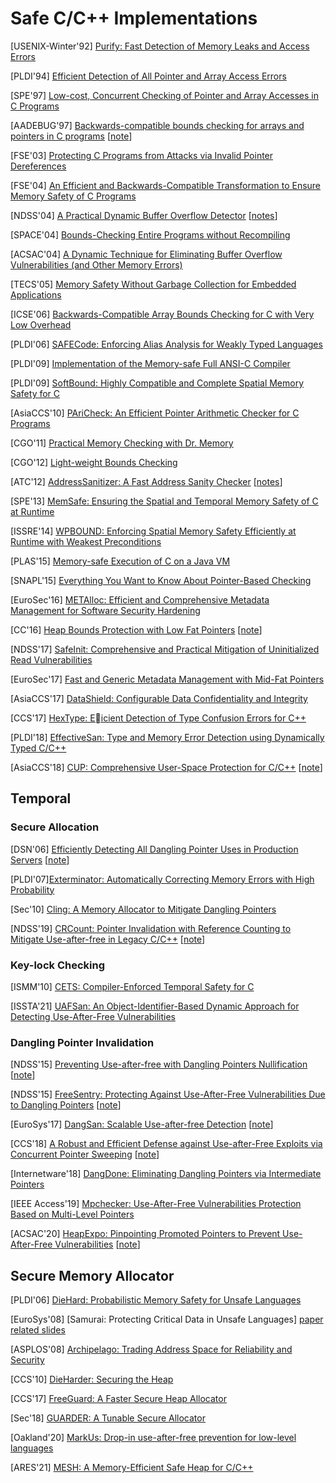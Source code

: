 # Safe C/C++ Implementations

[USENIX-Winter'92] [Purify: Fast Detection of Memory Leaks and Access
Errors](https://pdfs.semanticscholar.org/b2c4/44e8ab6b9bea1072bb0a7dd321543c8520ea.pdf)

[PLDI'94] [Efficient Detection of All Pointer and Array Access
Errors](https://web.eecs.umich.edu/~taustin/papers/PLDI94-safec.pdf)

[SPE'97] [Low-cost, Concurrent Checking of Pointer and Array Accesses in C
Programs](http://citeseerx.ist.psu.edu/viewdoc/download?doi=10.1.1.17.267&rep=rep1&type=pdf)

[AADEBUG'97] [Backwards-compatible bounds checking for arrays and pointers in C
programs](https://www.doc.ic.ac.uk/~phjk/Publications/BoundsCheckingForC.pdf)
[[note](../notes/mem_safety/safe_impl/1997-J_K_Bounds_Check-AADEBUG97.md)]

[FSE'03] [Protecting C Programs from Attacks via Invalid Pointer
Dereferences](http://groups.csail.mit.edu/pag/data/OLD/reading-group/yong03protecting.ps)

[FSE'04] [An Efficient and Backwards-Compatible Transformation to Ensure Memory
Safety of C Programs](http://www.sis.pitt.edu/jjoshi/courses/IS2620/Spring09/Xu.pdf)

[NDSS'04] [A Practical Dynamic Buffer Overflow
Detector](https://suif.stanford.edu/papers/tunji04.pdf)
[[notes](../notes/mem_safety/safe_impl/2004-CRED-NDSS04.md)]

[SPACE'04] [Bounds-Checking Entire Programs without
Recompiling](http://forskning.diku.dk/topps/space2004/space_final/nethercote-fitzhardinge.pdf)

[ACSAC'04] [A Dynamic Technique for Eliminating Buffer Overflow Vulnerabilities
(and Other Memory Errors)](https://www.acsac.org/2004/papers/98.pdf)

[TECS'05] [Memory Safety Without Garbage Collection for Embedded
Applications](https://llvm.org/pubs/2005-02-TECS-SAFECode.pdf)

[ICSE'06] [Backwards-Compatible Array Bounds Checking for C with Very Low
Overhead](http://llvm.org/pubs/2006-05-24-SAFECode-BoundsCheck.pdf)

[PLDI'06] [SAFECode: Enforcing Alias Analysis for Weakly Typed
Languages](http://llvm.org/pubs/2006-05-12-PLDI-SAFECode.pdf)

[PLDI'09] [Implementation of the Memory-safe Full ANSI-C
Compiler](https://dl.acm.org/doi/10.1145/1542476.1542505)

[PLDI'09] [SoftBound: Highly Compatible and Complete Spatial Memory Safety for
C](http://www.cis.upenn.edu/acg/papers/pldi09_softbound.pdf)

[AsiaCCS'10] [PAriCheck: An Efficient Pointer Arithmetic Checker for C
Programs](http://fort-knox.org/files/paricheck.pdf)

[CGO'11] [Practical Memory Checking with Dr. Memory](https://dl.acm.org/doi/10.5555/2190025.2190067)

[CGO'12] [Light-weight Bounds Checking](http://seclab.cs.sunysb.edu/seclab/pubs/lbc.pdf)

[ATC'12] [AddressSanitizer: A Fast Address Sanity
Checker](https://www.usenix.org/system/files/conference/atc12/atc12-final39.pdf)
[[notes](../notes/mem_safety/safe_impl/2012-ASan-ATC12.md)]

[SPE'13] [MemSafe: Ensuring the Spatial and Temporal Memory Safety of C at
Runtime](https://onlinelibrary.wiley.com/doi/epdf/10.1002/spe.2105)

[ISSRE'14] [WPBOUND: Enforcing Spatial Memory Safety Efficiently at Runtime
with Weakest Preconditions](http://www.cse.unsw.edu.au/~jingling/papers/issre14.pdf)

[PLAS'15] [Memory-safe Execution of C on a Java VM](https://chrisseaton.com/plas15/safec.pdf)

[SNAPL'15] [Everything You Want to Know About Pointer-Based
Checking](https://core.ac.uk/download/pdf/62919692.pdf)

[EuroSec'16] [METAlloc: Efficient and Comprehensive Metadata Management
for Software Security Hardening](https://www.cs.vu.nl/~giuffrida/papers/eurosec-2016.pdf)

[CC'16] [Heap Bounds Protection with Low Fat
Pointers](https://www.comp.nus.edu.sg/~gregory/papers/cc16lowfatptrs.pdf)
[[note](../notes/mem_safety/safe_impl/2016-Low-fat_Ptr_Heap-CC16.md)]

[NDSS'17] [SafeInit: Comprehensive and Practical Mitigation of Uninitialized
Read Vulnerabilities](https://download.vusec.net/papers/safeinit_ndss17.pdf)

[EuroSec'17] [Fast and Generic Metadata Management with Mid-Fat
Pointers](https://www.cs.vu.nl/~giuffrida/papers/midfat_eurosec17.pdf)

[AsiaCCS'17] [DataShield: Configurable Data Confidentiality and
Integrity](https://nebelwelt.net/publications/files/17AsiaCCS.pdf)

[CCS'17] [HexType: Eicient Detection of Type Confusion Errors for
C++](https://lifeasageek.github.io/papers/jeon-hextype.pdf)

[PLDI'18] [EffectiveSan: Type and Memory Error Detection using Dynamically
Typed C/C++](https://dl.acm.org/doi/10.1145/3296979.3192388)

[AsiaCCS'18] [CUP: Comprehensive User-Space Protection for
C/C++](https://nebelwelt.net/files/18AsiaCCS.pdf)
[[note](../notes/mem_safety/safe_impl/2018-CUP-AsiaCCS18.md)]

## Temporal
### Secure Allocation
[DSN'06] [Efficiently Detecting All Dangling Pointer Uses in Production
Servers](https://llvm.org/pubs/2006-DSN-DanglingPointers.pdf)
[[note](../notes/mem_safety/2006-D_A_UAF-DSN06.md)]

[PLDI'07][Exterminator: Automatically Correcting Memory Errors with High
Probability](https://people.cs.umass.edu/~emery/pubs/pldi028-novark.pdf)

[Sec'10] [Cling: A Memory Allocator to Mitigate Dangling
Pointers](https://citeseerx.ist.psu.edu/viewdoc/download?doi=10.1.1.172.8557&rep=rep1&type=pdf)

[NDSS'19] [CRCount: Pointer Invalidation with Reference Counting to Mitigate
Use-after-free in Legacy C/C++](https://www.ndss-symposium.org/wp-content/uploads/2019/02/ndss2019_05A-4_Shin_paper.pdf)
[[note](../notes/mem_safety/safe_impl/2019-CRCount-NDSS19.md)]

### Key-lock Checking
[ISMM'10] [CETS: Compiler-Enforced Temporal Safety for
C](http://www.cis.upenn.edu/acg/papers/ismm10_cets.pdf)

[ISSTA'21] [UAFSan: An Object-Identifier-Based Dynamic Approach for Detecting
Use-After-Free Vulnerabilities](https://dl.acm.org/doi/abs/10.1145/3460319.3464835)

### Dangling Pointer Invalidation
[NDSS'15] [Preventing Use-after-free with Dangling Pointers
Nullification](https://wenke.gtisc.gatech.edu/papers/dangnull.pdf)
[[note](../notes/mem_safety/safe_impl/2015-DANGNULL-NDSS15.md)]

[NDSS'15] [FreeSentry: Protecting Against Use-After-Free Vulnerabilities Due to
Dangling Pointers](https://www.ndss-symposium.org/wp-content/uploads/2017/09/03_4_2.pdf)
[[note](../notes/mem_safety/safe_impl/2015-FreeSentry-NDSS15.md)]

[EuroSys'17] [DangSan: Scalable Use-after-free
Detection](https://www.cs.vu.nl/~giuffrida/papers/dangsan_eurosys17.pdf)
[[note](../notes/mem_safety/safe_impl/2017-DangSan-EuroSys17.md)]

[CCS'18] [A Robust and Efficient Defense against Use-after-Free Exploits
via Concurrent Pointer Sweeping](https://www.eecis.udel.edu/~hnw/paper/ccs18.pdf)
[[note](../notes/mem_safety/safe_impl/2018-pSweeper-CCS18.md)]

[Internetware'18] [DangDone: Eliminating Dangling Pointers via Intermediate
Pointers](https://dl.acm.org/doi/abs/10.1145/3275219.3275231)

[IEEE Access'19] [Mpchecker: Use-After-Free Vulnerabilities Protection Based on
Multi-Level Pointers](https://ieeexplore.ieee.org/document/8675929)

[ACSAC'20] [HeapExpo: Pinpointing Promoted Pointers to Prevent Use-After-Free
Vulnerabilities](http://moyix.net/~moyix/papers/heapexpo.pdf)
[[note](../notes/mem_safety/safe_impl/2020-HeapExpo-ACSAC20.md)]

## Secure Memory Allocator
[PLDI'06] [DieHard: Probabilistic Memory Safety for Unsafe
Languages](https://scholarworks.umass.edu/cgi/viewcontent.cgi?article=1086&context=cs_faculty_pubs)

[EuroSys'08] [Samurai: Protecting Critical Data in Unsafe
Languages] [paper](http://blogs.ubc.ca/karthik/files/2009/11/Eurosys-camera-ready.pdf)
[related slides](https://www.microsoft.com/en-us/research/uploads/prod/2017/01/ndure-overview-12-06.pdf)

[ASPLOS'08] [Archipelago: Trading Address Space for Reliability and
Security](https://people.cs.umass.edu/~emery/pubs/asplos147-lvin.pdf)

[CCS'10] [DieHarder: Securing the Heap](https://people.cs.umass.edu/~emery/pubs/ccs03-novark.pdf)

[CCS'17] [FreeGuard: A Faster Secure Heap
Allocator](https://dl.acm.org/doi/10.1145/3133956.3133957)

[Sec'18] [GUARDER: A Tunable Secure Allocator](https://www.usenix.org/system/files/conference/usenixsecurity18/sec18-silvestro.pdf)

[Oakland'20] [MarkUs: Drop-in use-after-free prevention for low-level
languages](https://www.cl.cam.ac.uk/~tmj32/papers/docs/ainsworth20-sp.pdf)

[ARES'21] [MESH: A Memory-Efficient Safe Heap for C/C++](https://dl.acm.org/doi/pdf/10.1145/3465481.3465760)
